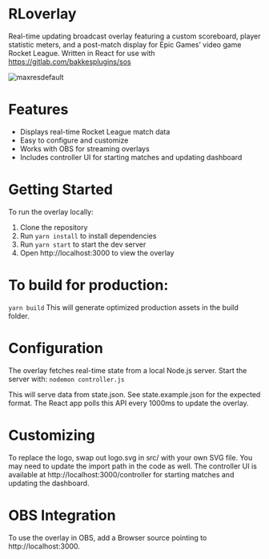 # RLoverlay
Real-time updating broadcast overlay featuring a custom scoreboard, player statistic meters, and a post-match display for Epic Games’ video game Rocket League. Written in React for use with https://gitlab.com/bakkesplugins/sos

![maxresdefault](https://github.com/ryansiegristpa/RLoverlay/assets/135390943/858557a7-c236-43cb-a182-b0319847dc1f)

# Features
- Displays real-time Rocket League match data
- Easy to configure and customize
- Works with OBS for streaming overlays
- Includes controller UI for starting matches and updating dashboard
  
# Getting Started
To run the overlay locally:
1. Clone the repository
2. Run `yarn install` to install dependencies
3. Run `yarn start` to start the dev server
4. Open http://localhost:3000 to view the overlay

# To build for production:
`yarn build`
This will generate optimized production assets in the build folder.

# Configuration
The overlay fetches real-time state from a local Node.js server. Start the server with:
`nodemon controller.js`

This will serve data from state.json. See state.example.json for the expected format.
The React app polls this API every 1000ms to update the overlay.

# Customizing

To replace the logo, swap out logo.svg in src/ with your own SVG file. You may need to update the import path in the code as well.
The controller UI is available at http://localhost:3000/controller for starting matches and updating the dashboard.

# OBS Integration
To use the overlay in OBS, add a Browser source pointing to http://localhost:3000.
